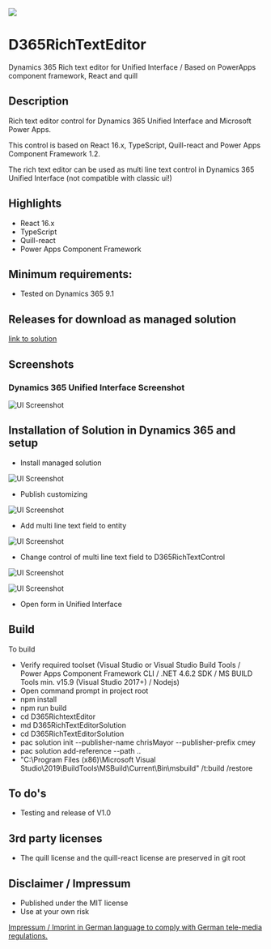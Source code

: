 <img src="https://dev.azure.com/ich0166/D365RichTextControl/_apis/build/status/ChrisMayor.D365RichTextEditor?branchName=master"></img>
# D365RichTextEditor
Dynamics 365 Rich text editor for Unified Interface / Based on PowerApps component framework, React and quill

## Description

Rich text editor control for Dynamics 365 Unified Interface and Microsoft Power Apps.

This control is based on React 16.x, TypeScript, Quill-react and Power Apps Component Framework 1.2.  

The rich text editor can be used as multi line text control in Dynamics 365 Unified Interface (not compatible with classic ui!)

## Highlights

* React 16.x
* TypeScript
* Quill-react
* Power Apps Component Framework

## Minimum requirements:

* Tested on Dynamics 365 9.1

## Releases for download as managed solution

[link to solution](https://github.com/ChrisMayor/D365RichTextEditor/blob/master/solution/D365RichTextEditorSolution.zip)

## Screenshots

### Dynamics 365 Unified Interface Screenshot
![UI Screenshot](https://github.com/ChrisMayor/D365RichTextEditor/blob/master/Screenshots/1-d365richtext.JPG)

## Installation of Solution in Dynamics 365 and setup

* Install managed solution

![UI Screenshot](https://github.com/ChrisMayor/D365RichTextEditor/blob/master/Screenshots/1.JPG)

* Publish customizing

![UI Screenshot](https://github.com/ChrisMayor/D365RichTextEditor/blob/master/Screenshots/2.JPG)

* Add multi line text field to entity

![UI Screenshot](https://github.com/ChrisMayor/D365RichTextEditor/blob/master/Screenshots/3.JPG)

* Change control of multi line text field to D365RichTextControl

![UI Screenshot](https://github.com/ChrisMayor/D365RichTextEditor/blob/master/Screenshots/4.JPG)

![UI Screenshot](https://github.com/ChrisMayor/D365RichTextEditor/blob/master/Screenshots/5.JPG)

* Open form in Unified Interface

## Build

To build

* Verify required toolset (Visual Studio or Visual Studio Build Tools / Power Apps Component Framework CLI / .NET 4.6.2 SDK / MS BUILD Tools min. v15.9 (Visual Studio 2017+) / Nodejs)
* Open command prompt in project root
* npm install
* npm run build
* cd D365RichtextEditor
* md D365RichTextEditorSolution
* cd D365RichTextEditorSolution
* pac solution init --publisher-name chrisMayor --publisher-prefix cmey
* pac solution add-reference --path ..
* "C:\Program Files (x86)\Microsoft Visual Studio\2019\BuildTools\MSBuild\Current\Bin\msbuild" /t:build /restore

## To do's
* Testing and release of V1.0

## 3rd party licenses

* The quill license and the quill-react license are preserved in git root

## Disclaimer / Impressum

* Published under the MIT license
* Use at your own risk

<a href="https://github.com/ChrisMayor/Impressum">Impressum / Imprint in German language to comply with German tele-media regulations.
